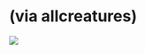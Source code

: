 <!--
id: 664508619
link: http://tumblr.atmos.org/post/664508619/via-allcreatures
slug: via-allcreatures
date: Fri Jun 04 2010 15:14:27 GMT-0700 (PDT)
publish: 2010-06-04
tags: 
title: (via allcreatures)
-->


(via allcreatures)
==================

![](http://www.tumblr.com/photo/1280/atmos/664508619/1/tumblr_l3h3unvosl1qzou5k)

